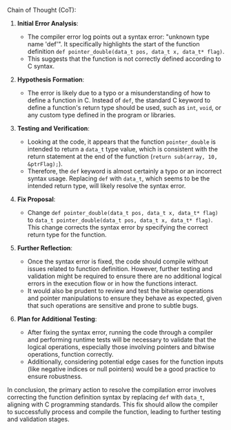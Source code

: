 Chain of Thought (CoT):

1. **Initial Error Analysis**:
   - The compiler error log points out a syntax error: "unknown type name 'def'". It specifically highlights the start of the function definition `def pointer_double(data_t pos, data_t x, data_t* flag)`.
   - This suggests that the function is not correctly defined according to C syntax.

2. **Hypothesis Formation**:
   - The error is likely due to a typo or a misunderstanding of how to define a function in C. Instead of `def`, the standard C keyword to define a function's return type should be used, such as `int`, `void`, or any custom type defined in the program or libraries.

3. **Testing and Verification**:
   - Looking at the code, it appears that the function `pointer_double` is intended to return a `data_t` type value, which is consistent with the return statement at the end of the function (`return sub(array, 10, &ptrFlag);`).
   - Therefore, the `def` keyword is almost certainly a typo or an incorrect syntax usage. Replacing `def` with `data_t`, which seems to be the intended return type, will likely resolve the syntax error.

4. **Fix Proposal**:
   - Change `def pointer_double(data_t pos, data_t x, data_t* flag)` to `data_t pointer_double(data_t pos, data_t x, data_t* flag)`. This change corrects the syntax error by specifying the correct return type for the function.

5. **Further Reflection**:
   - Once the syntax error is fixed, the code should compile without issues related to function definition. However, further testing and validation might be required to ensure there are no additional logical errors in the execution flow or in how the functions interact.
   - It would also be prudent to review and test the bitwise operations and pointer manipulations to ensure they behave as expected, given that such operations are sensitive and prone to subtle bugs.

6. **Plan for Additional Testing**:
   - After fixing the syntax error, running the code through a compiler and performing runtime tests will be necessary to validate that the logical operations, especially those involving pointers and bitwise operations, function correctly.
   - Additionally, considering potential edge cases for the function inputs (like negative indices or null pointers) would be a good practice to ensure robustness.

In conclusion, the primary action to resolve the compilation error involves correcting the function definition syntax by replacing `def` with `data_t`, aligning with C programming standards. This fix should allow the compiler to successfully process and compile the function, leading to further testing and validation stages.
